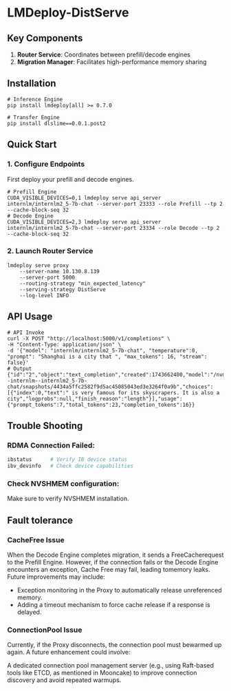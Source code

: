 # LMDeploy-DistServe

## Key Components

1. ​**Router Service**: Coordinates between prefill/decode engines
2. ​**Migration Manager**: Facilitates high-performance memory sharing

## Installation

```
# Inference Engine
pip install lmdeploy[all] >= 0.7.0

# Transfer Engine
pip install dlslime==0.0.1.post2
```

## Quick Start

### 1. Configure Endpoints

First deploy your prefill and decode engines.

```shell
# Prefill Engine
CUDA_VISIBLE_DEVICES=0,1 lmdeploy serve api_server internlm/internlm2_5-7b-chat --server-port 23333 --role Prefill --tp 2 --cache-block-seq 32
# Decode Engine
CUDA_VISIBLE_DEVICES=2,3 lmdeploy serve api_server internlm/internlm2_5-7b-chat --server-port 23334 --role Decode --tp 2 --cache-block-seq 32
```

### 2. Launch Router Service

```shell
lmdeploy serve proxy
    --server-name 10.130.8.139
    --server-port 5000
    --routing-strategy "min_expected_latency"
    --serving-strategy DistServe
    --log-level INFO
```

## API Usage

```shell
# API Invoke
curl -X POST "http://localhost:5000/v1/completions" \
-H "Content-Type: application/json" \
-d '{"model": "internlm/internlm2_5-7b-chat", "temperature":0, "prompt": "Shanghai is a city that ", "max_tokens": 16, "stream": false}'
# Output
{"id":"2","object":"text_completion","created":1743662400,"model":"/nvme1/majinming/hub/models--internlm--internlm2_5-7b-chat/snapshots/4434a5ffc2582f9d5ac45085043ed3e3264f0a9b","choices":[{"index":0,"text":" is very famous for its skyscrapers. It is also a city","logprobs":null,"finish_reason":"length"}],"usage":{"prompt_tokens":7,"total_tokens":23,"completion_tokens":16}}
```

## Trouble Shooting

### RDMA Connection Failed:

```bash
ibstatus      # Verify IB device status
ibv_devinfo   # Check device capabilities
```

### Check NVSHMEM configuration:

Make sure to verify NVSHMEM installation.

## Fault tolerance

### CacheFree Issue​​

When the ​​Decode Engine​​ completes migration, it sends a ​​FreeCache​​ request to the ​​Prefill Engine​​. However, if the connection fails or the Decode Engine encounters an exception, ​​Cache Free may fail​​, leading to ​​memory leaks​​. Future improvements may include:

- ​​Exception monitoring in the Proxy​​ to automatically release unreferenced memory.
- ​​Adding a timeout mechanism​​ to force cache release if a response is delayed.
  ​​

### ConnectionPool Issue​​

Currently, if the ​​Proxy disconnects​​, the connection pool must be ​​warmed up again​​. A future enhancement could involve:

A ​​dedicated connection pool management server​​ (e.g., using ​​Raft-based tools like ETCD​​, as mentioned in ​​Mooncake​​) to improve ​​connection discovery​​ and avoid repeated warmups.
